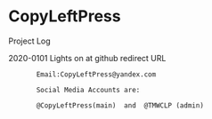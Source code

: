 # CopyLeftPress 

Project Log

2020-0101  Lights on at github redirect URL

           Email:CopyLeftPress@yandex.com
	
           Social Media Accounts are:
	
           @CopyLeftPress(main)  and  @TMWCLP (admin)
          

